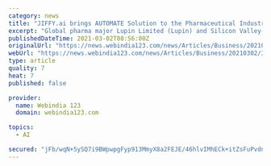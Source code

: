 ```yaml
---
category: news
title: "JIFFY.ai brings AUTOMATE Solution to the Pharmaceutical Industry via partnership with Lupin"
excerpt: "Global pharma major Lupin Limited (Lupin) and Silicon Valley-based enterprise automation start-up JIFFY.ai have announced a formalized partnership where JIFFY.ai will help to strategically expand Lupin's automation initiatives."
publishedDateTime: 2021-03-02T08:56:00Z
originalUrl: "https://news.webindia123.com/news/Articles/Business/20210302/3716432.html"
webUrl: "https://news.webindia123.com/news/Articles/Business/20210302/3716432.html"
type: article
quality: 7
heat: 7
published: false

provider:
  name: Webindia 123
  domain: webindia123.com

topics:
  - AI

secured: "jFb/wqN+5ySQ7i9BWpwpgFyp913MmyX8a2FEJE/46hlvIMhECk+itZsFuPvdnSr/+vxq8XZm6Updt7zCe2lpCUaVQAaembn9M3vbDxWUB8pUlGir1cW7yH/LeIp4Hp285hta5XI1xZamSeHevAn+FhW9cuZAL91ABF2gUNcF35FdEryyQGtl7kIBPUKgv0TiUD9nUXujhpSNch0VnQWTJzoHr1WEeS15uqOVJvngyZz68uvftksyZiPeekf/YLoquNpUHeEakOrolW3PtmIV6Mhz1SHoFDJc2w6MuRFA19lk22Jxtg5CqOFhs0bG2Di2tmDV+CmQUnYMskXmS7yNqsvoq+C2iTKdCuNtQdCaKOo=;mKXAyFoy+O28g4wTpfD+GQ=="
---
```



